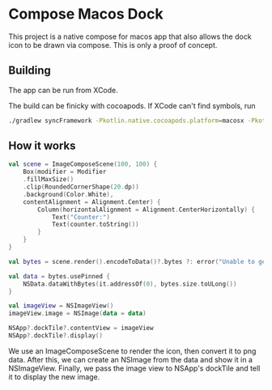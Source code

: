 Compose Macos Dock
==================

This project is a native compose for macos app
that also allows the dock icon to be drawn via 
compose. This is only a proof of concept.

Building
--------

The app can be run from XCode.

The build can be finicky with cocoapods. If
XCode can't find symbols, run

```bash
./gradlew syncFramework -Pkotlin.native.cocoapods.platform=macosx -Pkotlin.native.cocoapods.archs=arm64 -Pkotlin.native.cocoapods.configuration=Debug
```

How it works
------------

```kotlin
val scene = ImageComposeScene(100, 100) {
    Box(modifier = Modifier
    .fillMaxSize()
    .clip(RoundedCornerShape(20.dp))
    .background(Color.White),
    contentAlignment = Alignment.Center) {
        Column(horizontalAlignment = Alignment.CenterHorizontally) {
            Text("Counter:")
            Text(counter.toString())
        }
    }
}

val bytes = scene.render().encodeToData()?.bytes ?: error("Unable to get Data from scene")

val data = bytes.usePinned {
    NSData.dataWithBytes(it.addressOf(0), bytes.size.toULong())
}

val imageView = NSImageView()
imageView.image = NSImage(data = data)

NSApp?.dockTile?.contentView = imageView
NSApp?.dockTile?.display()
```

We use an ImageComposeScene to render the icon,
then convert it to png data. After this, we can
create an NSImage from the data and show it in a 
NSImageView. Finally, we pass the image view to 
NSApp's dockTile and tell it to display the new 
image.
